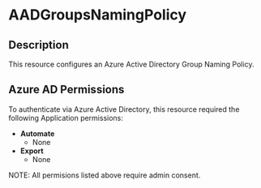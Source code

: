 # AADGroupsNamingPolicy

## Description

This resource configures an Azure Active Directory Group Naming Policy.

## Azure AD Permissions

To authenticate via Azure Active Directory, this resource required the following Application permissions:

* **Automate**
  * None
* **Export**
  * None

NOTE: All permisions listed above require admin consent.
